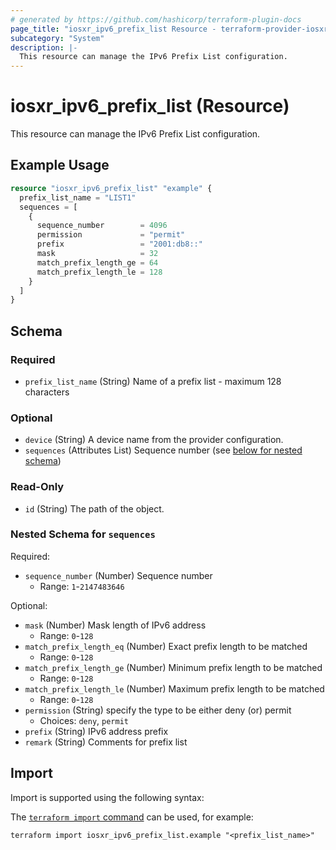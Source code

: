 ```yaml
---
# generated by https://github.com/hashicorp/terraform-plugin-docs
page_title: "iosxr_ipv6_prefix_list Resource - terraform-provider-iosxr"
subcategory: "System"
description: |-
  This resource can manage the IPv6 Prefix List configuration.
---
```


# iosxr_ipv6_prefix_list (Resource)

This resource can manage the IPv6 Prefix List configuration.

## Example Usage

```terraform
resource "iosxr_ipv6_prefix_list" "example" {
  prefix_list_name = "LIST1"
  sequences = [
    {
      sequence_number        = 4096
      permission             = "permit"
      prefix                 = "2001:db8::"
      mask                   = 32
      match_prefix_length_ge = 64
      match_prefix_length_le = 128
    }
  ]
}
```

<!-- schema generated by tfplugindocs -->
## Schema

### Required

- `prefix_list_name` (String) Name of a prefix list - maximum 128 characters

### Optional

- `device` (String) A device name from the provider configuration.
- `sequences` (Attributes List) Sequence number (see [below for nested schema](#nestedatt--sequences))

### Read-Only

- `id` (String) The path of the object.

<a id="nestedatt--sequences"></a>
### Nested Schema for `sequences`

Required:

- `sequence_number` (Number) Sequence number
  - Range: `1`-`2147483646`

Optional:

- `mask` (Number) Mask length of IPv6 address
  - Range: `0`-`128`
- `match_prefix_length_eq` (Number) Exact prefix length to be matched
  - Range: `0`-`128`
- `match_prefix_length_ge` (Number) Minimum prefix length to be matched
  - Range: `0`-`128`
- `match_prefix_length_le` (Number) Maximum prefix length to be matched
  - Range: `0`-`128`
- `permission` (String) specify the type to be either deny (or) permit
  - Choices: `deny`, `permit`
- `prefix` (String) IPv6 address prefix
- `remark` (String) Comments for prefix list

## Import

Import is supported using the following syntax:

The [`terraform import` command](https://developer.hashicorp.com/terraform/cli/commands/import) can be used, for example:

```shell
terraform import iosxr_ipv6_prefix_list.example "<prefix_list_name>"
```

